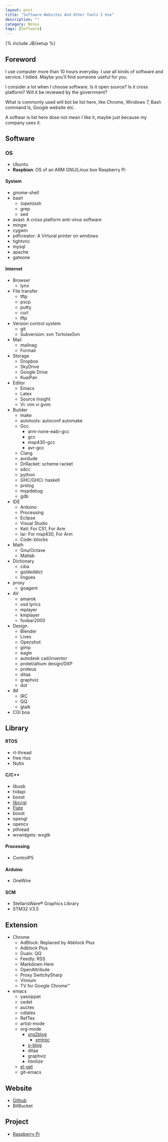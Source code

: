```yaml
---
layout: post
title: "Software Websites And Other Tools I Use"
description: ""
category: Notes
tags: [Software]
---
```

{% include JB/setup %}

## Foreword
I use computer more than 10 hours everyday. I use all kinds of software and service. I tidied. Maybe you'll find someone useful for you.

I consider a lot when I choose software. Is it open source? Is it cross platform? Will it be reviewed by the government?

What is commonly used will bot be list here, like Chrome, Windows 7, Bash command ls, Google website etc.

A softwar is list here dose not mean I like it, maybe just because my company uses it.

## Software
### OS 
- Ubuntu
- **Raspbian**: OS of an ARM GNU/Linux box Raspberry Pi

#### System
- gnome-shell
- bash
  + (open)ssh
  + grep
  + sed
- avast: A cross platform anti-virus software
- mingw
- cygwin
- pdfcreator: A Virtural printer on windows
- tightvnc
- mysql
- apache
- gateone

#### Internet
- Browser
  + lynx
- File transfer
  + tftp
  + pscp
  + putty
  + curl
  + lftp
- Version control system
  + git 
  + Subversion: svn TortoiseSvn
- Mail
  + mailnag
  + Formail
- Storage
  + Dropbox
  + SkyDrive
  + Google Drive
  + KuaiPan
- Editor
  + Emacs
  + Latex
  + Source Insight
  + Vi: vim vi gvim
- Builder
  + make
  + autotools: autoconf automake
  + Gcc
    * arm-none-eabi-gcc
    * gcc
    * msp430-gcc
    * avr-gcc
  + Clang
  + avrdude
  + DrRacket: scheme racket
  + sdcc
  + python
  + GHC/GHCi: haskell
  + prolog
  + mspdebug
  + gdb
- IDE
  + Arduino
  + Processing
  + Eclipse
  + Visual Studio
  + Keil: For C51, For Arm
  + Iar: For msp430, For Arm
  + Code::blocks
- Math
  + Gnu/Octave
  + Matlab
- Dictionary
  + ciba
  + goldeddict
  + lingoes
- proxy
  + goagent
- AV
  + amarok
  + osd lyrics
  + mplayer
  + kmplayer
  + foobar2000
- Design
  + Blender
  + Lives
  + Openshot
  + gimp
  + eagle
  + autodesk cad/inventor 
  + protel/altium design/DXP 
  + proteus
  + ditaa
  + graphviz  
  + dot
- IM
  + IRC
  + QQ
  + gtalk
- CGI
  boa

## Library
#### RTOS
- rt-thread
- free rtos
- Nuttx
#### C/C++
- libusb
- hidapi
- boost
- [libccgi](http://libccgi.sourceforge.net/)
- [Flate](http://flate.dead-inside.org/)
- boost
- opengl
- opencv
- pthread
- wxwidgets: wxgtk
#### Processing
- ControlP5
#### Arduino
- OneWire
#### SCM
- StellarisWare® Graphics Library
- STM32 V3.5

## Extension
- Chrome
  + AdBlock: Replaced by Abblock Plus
  + Adblock Plus
  + Dualx: QQ
  + Feedly: RSS
  + Markdown Here
  + OpenAttribute
  + Proxy SwitchySharp
  + Vimium
  + TV for Google Chrome™
- emacs
  + yasnippet
  + cedet
  + auctex
  + cdlatex
  + RefTex
  + artist-mode
  + org-mode
    * [org2blog](https://github.com/punchagan/org2blog)
      - [xmlrpc](https://launchpad.net/xml-rpc-el)
    * [o-blog](https://github.com/renard/o-blog)
    * ditaa
    * graphviz
    * htmlize
  + [el-get](https://github.com/dimitri/el-get)
  + git-emacs

## Website
- [Github](https://github.com/)
- BitBucket

## Project
- [Raspberry Pi](http://www.raspberrypi.org/)

